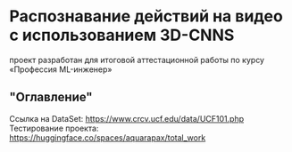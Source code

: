 # Распознавание действий на видео с использованием 3D-CNNS
проект разработан для итоговой аттестационной работы по курсу «Профессия ML-инженер»
 
## "Оглавление"

Ссылка на DataSet: https://www.crcv.ucf.edu/data/UCF101.php 
Тестирование проекта: https://huggingface.co/spaces/aquarapax/total_work


